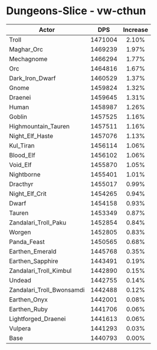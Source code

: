 # Dungeons-Slice - vw-cthun
| Actor | DPS | Increase |
|---|:---:|:---:|
|Troll|1471004|2.10%|
|Maghar_Orc|1469239|1.97%|
|Mechagnome|1466294|1.77%|
|Orc|1464816|1.67%|
|Dark_Iron_Dwarf|1460529|1.37%|
|Gnome|1459824|1.32%|
|Draenei|1459645|1.31%|
|Human|1458987|1.26%|
|Goblin|1457525|1.16%|
|Highmountain_Tauren|1457511|1.16%|
|Night_Elf_Haste|1457076|1.13%|
|Kul_Tiran|1456114|1.06%|
|Blood_Elf|1456102|1.06%|
|Void_Elf|1455870|1.05%|
|Nightborne|1455401|1.01%|
|Dracthyr|1455017|0.99%|
|Night_Elf_Crit|1454265|0.94%|
|Dwarf|1454158|0.93%|
|Tauren|1453349|0.87%|
|Zandalari_Troll_Paku|1452854|0.84%|
|Worgen|1452805|0.83%|
|Panda_Feast|1450565|0.68%|
|Earthen_Emerald|1445768|0.35%|
|Earthen_Sapphire|1443491|0.19%|
|Zandalari_Troll_Kimbul|1442890|0.15%|
|Undead|1442755|0.14%|
|Zandalari_Troll_Bwonsamdi|1442488|0.12%|
|Earthen_Onyx|1442001|0.08%|
|Earthen_Ruby|1441706|0.06%|
|Lightforged_Draenei|1441613|0.06%|
|Vulpera|1441293|0.03%|
|Base|1440793|0.00%|
